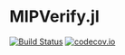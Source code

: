 # MIPVerify.jl

[![Build Status](https://travis-ci.org/vtjeng/MIPVerify.svg?branch=master)](https://travis-ci.org/vtjeng/MIPVerify) [![codecov.io](http://codecov.io/github/vtjeng/MIPVerify.jl/coverage.svg?branch=master)](http://codecov.io/github/vtjeng/MIPVerify.jl?branch=master)
